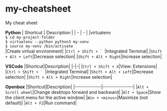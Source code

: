 # my-cheatsheet
My cheat sheet 

__Python__
| Shortcut | Description |
| - | - |
|virtualenv<br>`$ cd my-project-folder`<br> `$ virtualenv --python python3 my-venv`<br> `$ source my-venv /bin/activate`<br>|Create virtual environment|
|``Ctrl + Shift + ` ``|Integrated Terminal|
|`Shift + Alt + Left`|Decrease selection|
|`Shift + Alt + Right`|Increase selection|


__VSCode__
|Shortcut|Description|
|-|-|
|`Ctrl + Shift + X`|View: Extensions|
|``Ctrl + Shift + ` ``|Integrated Terminal|
|`Shift + Alt + Left`|Decrease selection|
|`Shift + Alt + Right`|Increase selection|

__Openbox__
|Shortcut|Description|
|-------------|---------------|
|`Alt + Scroll wheel`|Change desktops forward and backward|
|`Alt + Space`|Show the client menu for the active window|
|`Win + <minus>`|Maximize (not default)|
|`Alt + F2`|Run command|



